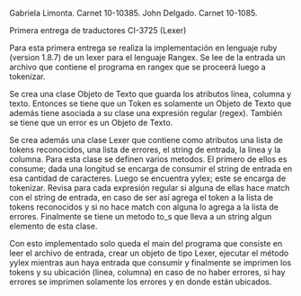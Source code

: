 Gabriela Limonta. Carnet 10-10385.
John Delgado. Carnet 10-1085.

Primera entrega de traductores CI-3725 (Lexer)

Para esta primera entrega se realiza la implementación en lenguaje ruby (version 1.8.7) de un lexer para el lenguaje Rangex.
Se lee de la entrada un archivo que contiene el programa en rangex que se proceerá luego a tokenizar.

Se crea una clase Objeto de Texto que guarda los atributos linea, columna y texto. Entonces se tiene que un Token es solamente un Objeto de Texto que además tiene asociada a su clase una expresión regular (regex). También se tiene que un error es un Objeto de Texto.

Se crea además una clase Lexer que contiene como atributos una lista de tokens reconocidos, una lista de errores, el string de entrada, la linea y la columna.
Para esta clase se definen varios metodos. El primero de ellos es consume; dada una longitud se encarga de consumir el string de entrada en esa cantidad de caracteres.
Luego se encuentra yylex; este se encarga de tokenizar. Revisa para cada expresión regular si alguna de ellas hace match con el string de entrada, en caso de ser así agrega el token a la lista de tokens reconocidos y si no hace match con alguna lo agrega a la lista de errores.
Finalmente se tiene un metodo to_s que lleva a un string algun elemento de esta clase.

Con esto implementado solo queda el main del programa que consiste en leer el archivo de entrada, crear un objeto de tipo Lexer, ejecutar el método yylex mientras aun haya entrada que consumir y finalmente se imprimen los tokens y su ubicación (linea, columna) en caso de no haber errores, si hay errores se imprimen solamente los errores y en donde están ubicados.

